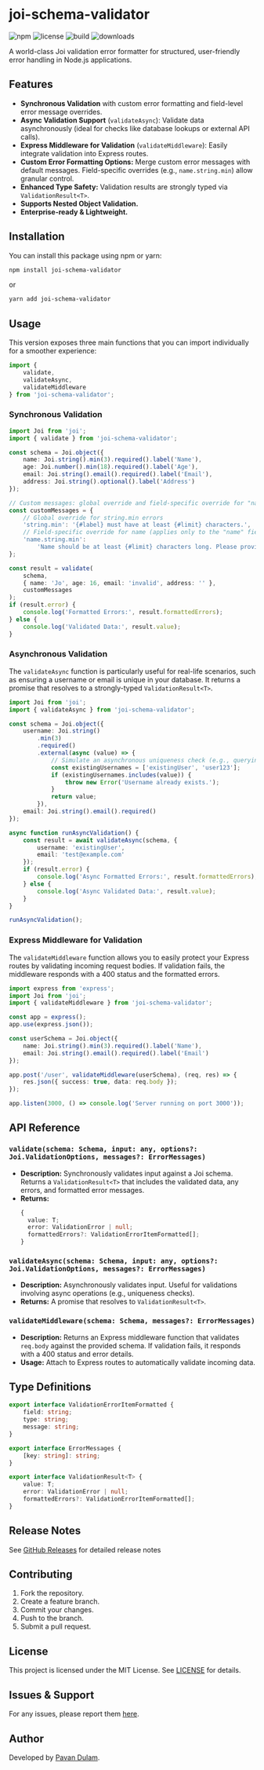 # joi-schema-validator

![npm](https://img.shields.io/npm/v/joi-schema-validator)
![license](https://img.shields.io/npm/l/joi-schema-validator)
![build](https://img.shields.io/github/actions/workflow/status/pavan-dulam/joi-schema-validator/publish.yml)
![downloads](https://img.shields.io/npm/d18m/joi-schema-validator)

A world-class Joi validation error formatter for structured, user-friendly error handling in Node.js applications.

## Features

-   **Synchronous Validation** with custom error formatting and field-level error message overrides.
-   **Async Validation Support** (`validateAsync`): Validate data asynchronously (ideal for checks like database lookups or external API calls).
-   **Express Middleware for Validation** (`validateMiddleware`): Easily integrate validation into Express routes.
-   **Custom Error Formatting Options:** Merge custom error messages with default messages. Field-specific overrides (e.g., `name.string.min`) allow granular control.
-   **Enhanced Type Safety:** Validation results are strongly typed via `ValidationResult<T>`.
-   **Supports Nested Object Validation.**
-   **Enterprise-ready & Lightweight.**

## Installation

You can install this package using npm or yarn:

```sh
npm install joi-schema-validator
```

or

```sh
yarn add joi-schema-validator
```

## Usage

This version exposes three main functions that you can import individually for a smoother experience:

```typescript
import {
	validate,
	validateAsync,
	validateMiddleware
} from 'joi-schema-validator';
```

### Synchronous Validation

```typescript
import Joi from 'joi';
import { validate } from 'joi-schema-validator';

const schema = Joi.object({
	name: Joi.string().min(3).required().label('Name'),
	age: Joi.number().min(18).required().label('Age'),
	email: Joi.string().email().required().label('Email'),
	address: Joi.string().optional().label('Address')
});

// Custom messages: global override and field-specific override for "name"
const customMessages = {
	// Global override for string.min errors
	'string.min': '{#label} must have at least {#limit} characters.',
	// Field-specific override for name (applies only to the "name" field)
	'name.string.min':
		'Name should be at least {#limit} characters long. Please provide a valid name.'
};

const result = validate(
	schema,
	{ name: 'Jo', age: 16, email: 'invalid', address: '' },
	customMessages
);
if (result.error) {
	console.log('Formatted Errors:', result.formattedErrors);
} else {
	console.log('Validated Data:', result.value);
}
```

### Asynchronous Validation

The `validateAsync` function is particularly useful for real-life scenarios, such as ensuring a username or email is unique in your database. It returns a promise that resolves to a strongly-typed `ValidationResult<T>`.

```typescript
import Joi from 'joi';
import { validateAsync } from 'joi-schema-validator';

const schema = Joi.object({
	username: Joi.string()
		.min(3)
		.required()
		.external(async (value) => {
			// Simulate an asynchronous uniqueness check (e.g., querying a database)
			const existingUsernames = ['existingUser', 'user123'];
			if (existingUsernames.includes(value)) {
				throw new Error('Username already exists.');
			}
			return value;
		}),
	email: Joi.string().email().required()
});

async function runAsyncValidation() {
	const result = await validateAsync(schema, {
		username: 'existingUser',
		email: 'test@example.com'
	});
	if (result.error) {
		console.log('Async Formatted Errors:', result.formattedErrors);
	} else {
		console.log('Async Validated Data:', result.value);
	}
}

runAsyncValidation();
```

### Express Middleware for Validation

The `validateMiddleware` function allows you to easily protect your Express routes by validating incoming request bodies. If validation fails, the middleware responds with a 400 status and the formatted errors.

```typescript
import express from 'express';
import Joi from 'joi';
import { validateMiddleware } from 'joi-schema-validator';

const app = express();
app.use(express.json());

const userSchema = Joi.object({
	name: Joi.string().min(3).required().label('Name'),
	email: Joi.string().email().required().label('Email')
});

app.post('/user', validateMiddleware(userSchema), (req, res) => {
	res.json({ success: true, data: req.body });
});

app.listen(3000, () => console.log('Server running on port 3000'));
```

## API Reference

### `validate(schema: Schema, input: any, options?: Joi.ValidationOptions, messages?: ErrorMessages)`

-   **Description:** Synchronously validates input against a Joi schema. Returns a `ValidationResult<T>` that includes the validated data, any errors, and formatted error messages.
-   **Returns:**
    ```typescript
    {
      value: T;
      error: ValidationError | null;
      formattedErrors?: ValidationErrorItemFormatted[];
    }
    ```

### `validateAsync(schema: Schema, input: any, options?: Joi.ValidationOptions, messages?: ErrorMessages)`

-   **Description:** Asynchronously validates input. Useful for validations involving async operations (e.g., uniqueness checks).
-   **Returns:** A promise that resolves to `ValidationResult<T>`.

### `validateMiddleware(schema: Schema, messages?: ErrorMessages)`

-   **Description:** Returns an Express middleware function that validates `req.body` against the provided schema. If validation fails, it responds with a 400 status and error details.
-   **Usage:** Attach to Express routes to automatically validate incoming data.

## Type Definitions

```typescript
export interface ValidationErrorItemFormatted {
	field: string;
	type: string;
	message: string;
}

export interface ErrorMessages {
	[key: string]: string;
}

export interface ValidationResult<T> {
	value: T;
	error: ValidationError | null;
	formattedErrors?: ValidationErrorItemFormatted[];
}
```

## Release Notes

See [GitHub Releases](https://github.com/pavan-dulam/joi-schema-validator/releases/latest) for detailed release notes

## Contributing

1. Fork the repository.
2. Create a feature branch.
3. Commit your changes.
4. Push to the branch.
5. Submit a pull request.

## License

This project is licensed under the MIT License. See [LICENSE](LICENSE) for details.

## Issues & Support

For any issues, please report them [here](https://github.com/pavan-dulam/joi-schema-validator/issues).

## Author

Developed by [Pavan Dulam](mailto:pavandulam16@gmail.com).
